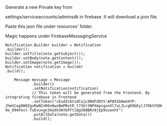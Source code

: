 

Generate a new Private key from

settings/serviceaccounts/adminsdk in firebase. It will download a json file.

Paste this json file under resources' folder.

Magic happens under FirebaseMessagingService

    Notification.Builder builder = Notification
    .builder();
    builder.setTitle(note.getSubject());
    builder.setBody(note.getContent());
    builder.setImage(note.getImage());
    Notification notification = builder
    .build();

        Message message = Message
                .builder()
                .setNotification(notification)
                // This token will be generated from the Frontend. By integrating firebase in Frontend
                .setToken("cEudZcbCvdCojLONdFdOtV:APA91bHwU4YP-JhmSCepDW9ZgvRwNInM4n0wxBmPRetR_t73Ur3NPXmpiqxnXl7xLJLcgK9bEylJ7ObtFQ96poh9-9e_894Fevl-TuEvuvgn34y6h3AYbFFtiQgV88BRn9jEp9ozwvht")
                .putAllData(note.getData())
                .build();
